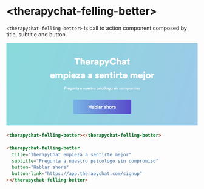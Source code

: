 # &lt;therapychat-felling-better&gt;

`<therapychat-felling-better>` is call to action component composed by title, subtitle and button.

![Sample](sample.png)

<!---
```
<custom-element-demo>
  <template>
    <script src="../webcomponentsjs/webcomponents-lite.js"></script>
    <link rel="import" href="therapychat-felling-better.html">
    <link rel="import" href="../iron-icons/iron-icons.html">
    <style>
      therapychat-felling-better {
        max-width: 400px;
        margin: auto;
      }
      iron-icon, div[suffix] {
        color: hsl(0, 0%, 50%);
        margin-right: 12px;
      }
    </style>
    <next-code-block></next-code-block>
  </template>
</custom-element-demo>
```
-->
```html
<therapychat-felling-better></therapychat-felling-better>

<therapychat-felling-better
  title="TherapyChat empieza a sentirte mejor"
  subtitle="Pregunta a nuestro psicólogo sin compromiso"
  button="Hablar ahora"
  button-link="https://app.therapychat.com/signup"
></therapychat-felling-better>
```
